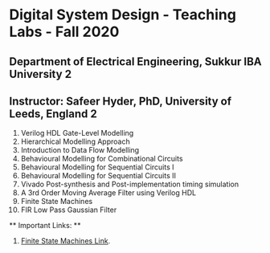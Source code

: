 # Digital System Design - Teaching Labs - Fall 2020 

## Department of Electrical Engineering, Sukkur IBA University 2
## Instructor: Safeer Hyder, PhD, University of Leeds, England 2


1. Verilog HDL Gate-Level Modelling
2. Hierarchical Modelling Approach
3. Introduction to Data Flow Modelling
4. Behavioural Modelling for Combinational Circuits
5. Behavioural Modelling for Sequential Circuits I
6. Behavioural Modelling for Sequential Circuits II
7. Vivado Post-synthesis and Post-implementation timing simulation
8. A 3rd Order Moving Average Filter using Verilog HDL
9. Finite State Machines
10. FIR Low Pass Gaussian Filter 


** Important Links: **

1. [Finite State Machines Link](https://verilogguide.readthedocs.io/en/latest/verilog/fsm.html).

